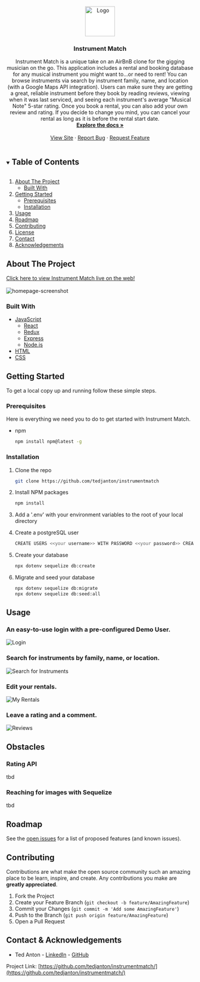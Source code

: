 <!-- PROJECT SHIELDS -->
<!--
*** I'm using markdown "reference style" links for readability.
*** Reference links are enclosed in brackets [ ] instead of parentheses ( ).
*** See the bottom of this document for the declaration of the reference variables
*** for contributors-url, forks-url, etc. This is an optional, concise syntax you may use.
*** https://www.markdownguide.org/basic-syntax/#reference-style-links
-->



<!-- PROJECT LOGO -->
<br />
<p align="center">
  <a href="https://github.com/tedjanton/instrumentmatch">
    <img src="frontend/src/images/favicon_io/android-chrome-512x512.png" alt="Logo" width="80" height="80" style="background-color:white">
  </a>

  <h3 align="center">Instrument Match</h3>

  <p align="center">
    Instrument Match is a unique take on an AirBnB clone for the gigging musician on the go. This application includes a rental and booking database for any musical instrument you might want to...or need to rent! You can browse instruments via search by instrument family, name, and location (with a Google Maps API integration). Users can make sure they are getting a great, reliable instrument before they book by reading reviews, viewing when it was last serviced, and seeing each instrument's average "Musical Note" 5-star rating. Once you book a rental, you can also add your own review and rating. If you decide to change you mind, you can cancel your rental as long as it is before the rental start date.
    <br />
    <a href="https://github.com/tedjanton/instrumentmatch"><strong>Explore the docs »</strong></a>
    <br />
    <br />
    <a href="https://instrumentmatch.herokuapp.com/">View Site</a>
    ·
    <a href="https://github.com/tedjanton/instrumentmatch/issues">Report Bug</a>
    ·
    <a href="https://github.com/tedjanton/instrumentmatch/issues">Request Feature</a>
  </p>
</p>



<!-- TABLE OF CONTENTS -->
<details open="open">
  <summary><h2 style="display: inline-block">Table of Contents</h2></summary>
  <ol>
    <li>
      <a href="#about-the-project">About The Project</a>
      <ul>
        <li><a href="#built-with">Built With</a></li>
      </ul>
    </li>
    <li>
      <a href="#getting-started">Getting Started</a>
      <ul>
        <li><a href="#prerequisites">Prerequisites</a></li>
        <li><a href="#installation">Installation</a></li>
      </ul>
    </li>
    <li><a href="#usage">Usage</a></li>
    <li><a href="#roadmap">Roadmap</a></li>
    <li><a href="#contributing">Contributing</a></li>
    <li><a href="#license">License</a></li>
    <li><a href="#contact">Contact</a></li>
    <li><a href="#acknowledgements">Acknowledgements</a></li>
  </ol>
</details>



<!-- ABOUT THE PROJECT -->
## About The Project

[Click here to view Instrument Match live on the web!](https://instrumentmatch.herokuapp.com/)
<br>
</br>
![homepage-screenshot](site-images/homepage-ss.png)

### Built With

* [JavaScript]()
  * [React]()
  * [Redux]()
  * [Express]()
  * [Node.js]()
* [HTML]()
* [CSS]()



<!-- GETTING STARTED -->
## Getting Started

To get a local copy up and running follow these simple steps.

### Prerequisites

Here is everything we need you to do to get started with Instrument Match.
* npm
  ```sh
  npm install npm@latest -g
  ```

### Installation

1. Clone the repo
   ```sh
   git clone https://github.com/tedjanton/instrumentmatch
   ```
2. Install NPM packages
   ```sh
   npm install
   ```
3. Add a '.env' with your environment variables to the root of your local directory

4. Create a postgreSQL user
    ```sh
    CREATE USERS <<your username>> WITH PASSWORD <<your password>> CREATEDB
    ```
5. Create your database
    ```sh
    npx dotenv sequelize db:create
    ```
6. Migrate and seed your database
    ```sh
    npx dotenv sequelize db:migrate
    npx dotenv sequelize db:seed:all
    ```

<!-- USAGE EXAMPLES -->
## Usage
### An easy-to-use login with a pre-configured Demo User.
![Login](site-images/demo-login.gif)
### Search for instruments by family, name, or location.
![Search for Instruments](site-images/family-search.gif)
### Edit your rentals.
![My Rentals](site-images/my-rentals.gif)
### Leave a rating and a comment.
![Reviews](site-images/reviews.gif)


## Obstacles

### Rating API

tbd

### Reaching for images with Sequelize

tbd


<!-- ROADMAP -->
## Roadmap

See the [open issues](https://github.com/tedjanton/instrumentmatch/issues) for a list of proposed features (and known issues).



<!-- CONTRIBUTING -->
## Contributing

Contributions are what make the open source community such an amazing place to be learn, inspire, and create. Any contributions you make are **greatly appreciated**.

1. Fork the Project
2. Create your Feature Branch (`git checkout -b feature/AmazingFeature`)
3. Commit your Changes (`git commit -m 'Add some AmazingFeature'`)
4. Push to the Branch (`git push origin feature/AmazingFeature`)
5. Open a Pull Request



<!-- CONTACT -->
## Contact & Acknowledgements


* Ted Anton - [LinkedIn](https://www.linkedin.com/in/ted-anton/) - [GitHub](https://github.com/tedjanton)


Project Link: [https://github.com/tedjanton/instrumentmatch/](https://github.com/tedjanton/instrumentmatch/)


<!-- ACKNOWLEDGEMENTS -->
